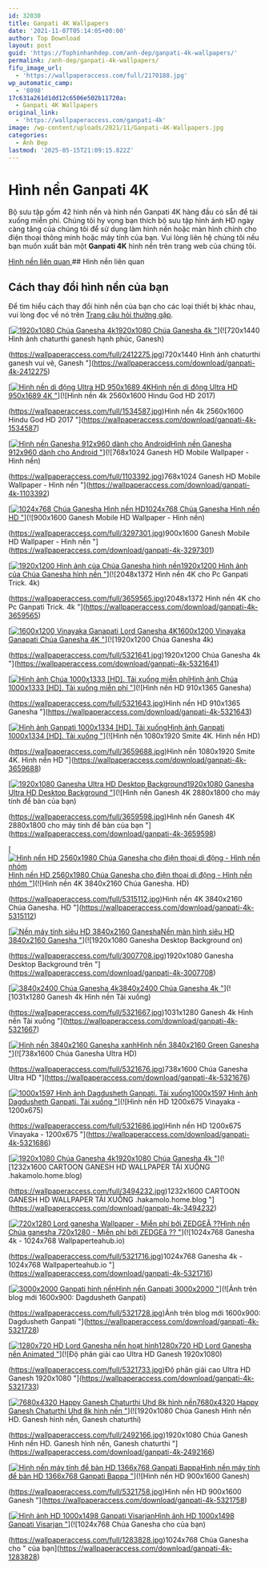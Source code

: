 ```yaml
---
id: 32030
title: Ganpati 4K Wallpapers
date: '2021-11-07T05:14:05+00:00'
author: Top Download
layout: post
guid: 'https://Tophinhanhdep.com/anh-dep/ganpati-4k-wallpapers/'
permalink: /anh-dep/ganpati-4k-wallpapers/
fifu_image_url:
  - 'https://wallpaperaccess.com/full/2170188.jpg'
wp_automatic_camp:
  - '8098'
17c631a261d1dd12c6506e502b11720a:
  - Ganpati 4K Wallpapers
original_link:
  - 'https://wallpaperaccess.com/ganpati-4k'
image: /wp-content/uploads/2021/11/Ganpati-4K-Wallpapers.jpg
categories:
  - Ảnh Đẹp
lastmod: '2025-05-15T21:09:15.822Z'
---
```

# Hình nền Ganpati 4K

Bộ sưu tập gồm 42 hình nền và hình nền Ganpati 4K hàng đầu có sẵn để tải xuống miễn phí. Chúng tôi hy vọng bạn thích bộ sưu tập hình ảnh HD ngày càng tăng của chúng tôi để sử dụng làm hình nền hoặc màn hình chính cho điện thoại thông minh hoặc máy tính của bạn. Vui lòng liên hệ chúng tôi nếu bạn muốn xuất bản một **Ganpati 4K** hình nền trên trang web của chúng tôi.

[Hình nền liên quan ](#related) ## Hình nền liên quan

## Cách thay đổi hình nền của bạn

Để tìm hiểu cách thay đổi hình nền của bạn cho các loại thiết bị khác nhau, vui lòng đọc về nó trên [Trang câu hỏi thường gặp](https://tophinhanhdep.com/faq/).

  
[[![1920x1080 Chúa Ganesha 4k](https://wallpaperaccess.com/full/2170188.jpg)1920x1080 Chúa Ganesha 4k "](https://wallpaperaccess.com/download/ganpati-4k-2170188)](![720x1440 Hình ảnh chaturthi ganesh hạnh phúc, Ganesh)

(https://wallpaperaccess.com/full/2412275.jpg)720x1440 Hình ảnh chaturthi ganesh vui vẻ, Ganesh "](https://wallpaperaccess.com/download/ganpati-4k-2412275)

[[![Hình nền di động Ultra HD 950x1689 4K](https://wallpaperaccess.com/full/3836167.jpg)Hình nền di động Ultra HD 950x1689 4K "](https://wallpaperaccess.com/download/ganpati-4k-3836167)](![Hình nền 4k 2560x1600 Hindu God HD 2017)

(https://wallpaperaccess.com/full/1534587.jpg)Hình nền 4k 2560x1600 Hindu God HD 2017 "](https://wallpaperaccess.com/download/ganpati-4k-1534587)

[[![Hình nền Ganesha 912x960 dành cho Android](https://wallpaperaccess.com/full/3659612.jpg)Hình nền Ganesha 912x960 dành cho Android "](https://wallpaperaccess.com/download/ganpati-4k-3659612)](![768x1024 Ganesh HD Mobile Wallpaper - Hình nền)

(https://wallpaperaccess.com/full/1103392.jpg)768x1024 Ganesh HD Mobile Wallpaper - Hình nền "](https://wallpaperaccess.com/download/ganpati-4k-1103392)

[[![1024x768 Chúa Ganesha Hình nền HD](https://wallpaperaccess.com/full/3659469.jpg)1024x768 Chúa Ganesha Hình nền HD "](https://wallpaperaccess.com/download/ganpati-4k-3659469)](![900x1600 Ganesh Mobile HD Wallpaper - Hình nền)

(https://wallpaperaccess.com/full/3297301.jpg)900x1600 Ganesh Mobile HD Wallpaper - Hình nền "](https://wallpaperaccess.com/download/ganpati-4k-3297301)

[[![1920x1200 Hình ảnh của Chúa Ganesha hình nền](https://wallpaperaccess.com/full/1103371.jpg)1920x1200 Hình ảnh của Chúa Ganesha hình nền "](https://wallpaperaccess.com/download/ganpati-4k-1103371)](![2048x1372 Hình nền 4K cho Pc Ganpati Trick.  4k)

(https://wallpaperaccess.com/full/3659565.jpg)2048x1372 Hình nền 4K cho Pc Ganpati Trick. 4k "](https://wallpaperaccess.com/download/ganpati-4k-3659565)

[[![1600x1200 Vinayaka Ganapati Lord Ganesha 4K](https://wallpaperaccess.com/full/5321632.jpg)1600x1200 Vinayaka Ganapati Chúa Ganesha 4K "](https://wallpaperaccess.com/download/ganpati-4k-5321632)](![1920x1200 Chúa Ganesha 4k)

(https://wallpaperaccess.com/full/5321641.jpg)1920x1200 Chúa Ganesha 4k "](https://wallpaperaccess.com/download/ganpati-4k-5321641)

[[![Hình ảnh Chúa 1000x1333 [HD].  Tải xuống miễn phí](https://wallpaperaccess.com/full/5315076.jpg)Hình ảnh Chúa 1000x1333 \[HD\]. Tải xuống miễn phí "](https://wallpaperaccess.com/download/ganpati-4k-5315076)](![Hình nền HD 910x1365 Ganesha)

(https://wallpaperaccess.com/full/5321643.jpg)Hình nền HD 910x1365 Ganesha "](https://wallpaperaccess.com/download/ganpati-4k-5321643)

[[![Hình ảnh Ganpati 1000x1334 [HD].  Tải xuống](https://wallpaperaccess.com/full/5321652.jpg)Hình ảnh Ganpati 1000x1334 \[HD\]. Tải xuống "](https://wallpaperaccess.com/download/ganpati-4k-5321652)](![Hình nền 1080x1920 Smite 4K.  Hình nền HD)

(https://wallpaperaccess.com/full/3659688.jpg)Hình nền 1080x1920 Smite 4K. Hình nền HD "](https://wallpaperaccess.com/download/ganpati-4k-3659688)

[[![1920x1080 Ganesha Ultra HD Desktop Background](https://wallpaperaccess.com/full/1753469.jpg)1920x1080 Ganesha Ultra HD Desktop Background "](https://wallpaperaccess.com/download/ganpati-4k-1753469)](![Hình nền Ganesh 4K 2880x1800 cho máy tính để bàn của bạn)

(https://wallpaperaccess.com/full/3659598.jpg)Hình nền Ganesh 4K 2880x1800 cho máy tính để bàn của bạn "](https://wallpaperaccess.com/download/ganpati-4k-3659598)

[[![Hình nền HD 2560x1980 Chúa Ganesha cho điện thoại di động - Hình nền nhóm](https://wallpaperaccess.com/full/1103388.jpg)Hình nền HD 2560x1980 Chúa Ganesha cho điện thoại di động - Hình nền nhóm "](https://wallpaperaccess.com/download/ganpati-4k-1103388)](![Hình nền 4K 3840x2160 Chúa Ganesha.  HD)

(https://wallpaperaccess.com/full/5315112.jpg)Hình nền 4K 3840x2160 Chúa Ganesha. HD "](https://wallpaperaccess.com/download/ganpati-4k-5315112)

[[![Nền máy tính siêu HD 3840x2160 Ganesha](https://wallpaperaccess.com/full/422898.jpg)Nền màn hình siêu HD 3840x2160 Ganesha "](https://wallpaperaccess.com/download/ganpati-4k-422898)](![1920x1080 Ganesha Desktop Background on)

(https://wallpaperaccess.com/full/3007708.jpg)1920x1080 Ganesha Desktop Background trên "](https://wallpaperaccess.com/download/ganpati-4k-3007708)

[[![3840x2400 Chúa Ganesha 4k](https://wallpaperaccess.com/full/5321665.jpg)3840x2400 Chúa Ganesha 4k "](https://wallpaperaccess.com/download/ganpati-4k-5321665)](![1031x1280 Ganesh 4k Hình nền Tải xuống)

(https://wallpaperaccess.com/full/5321667.jpg)1031x1280 Ganesh 4k Hình nền Tải xuống "](https://wallpaperaccess.com/download/ganpati-4k-5321667)

[[![Hình nền 3840x2160 Ganesha xanh](https://wallpaperaccess.com/full/5321668.jpg)Hình nền 3840x2160 Green Ganesha "](https://wallpaperaccess.com/download/ganpati-4k-5321668)](![738x1600 Chúa Ganesha Ultra HD)

(https://wallpaperaccess.com/full/5321676.jpg)738x1600 Chúa Ganesha Ultra HD "](https://wallpaperaccess.com/download/ganpati-4k-5321676)

[[![1000x1597 Hình ảnh Dagdusheth Ganpati.  Tải xuống](https://wallpaperaccess.com/full/5321677.jpg)1000x1597 Hình ảnh Dagdusheth Ganpati. Tải xuống "](https://wallpaperaccess.com/download/ganpati-4k-5321677)](![Hình nền HD 1200x675 Vinayaka - 1200x675)

(https://wallpaperaccess.com/full/5321686.jpg)Hình nền HD 1200x675 Vinayaka - 1200x675 "](https://wallpaperaccess.com/download/ganpati-4k-5321686)

[[![1920x1080 Chúa Ganesha 4k](https://wallpaperaccess.com/full/5321706.jpg)1920x1080 Chúa Ganesha 4k "](https://wallpaperaccess.com/download/ganpati-4k-5321706)](![1232x1600 CARTOON GANESH HD WALLPAPER TẢI XUỐNG .hakamolo.home.blog)

(https://wallpaperaccess.com/full/3494232.jpg)1232x1600 CARTOON GANESH HD WALLPAPER TẢI XUỐNG .hakamolo.home.blog "](https://wallpaperaccess.com/download/ganpati-4k-3494232)

[[![720x1280 Lord ganesha Wallpaper - Miễn phí bởi ZEDGEÃ ??](https://wallpaperaccess.com/full/5321715.jpg)Hình nền Chúa ganesha 720x1280 - Miễn phí bởi ZEDGEâ ?? "](https://wallpaperaccess.com/download/ganpati-4k-5321715)](![1024x768 Ganesha 4k - 1024x768 Wallpaperteahub.io)

(https://wallpaperaccess.com/full/5321716.jpg)1024x768 Ganesha 4k - 1024x768 Wallpaperteahub.io "](https://wallpaperaccess.com/download/ganpati-4k-5321716)

[[![3000x2000 Ganpati hình nền](https://wallpaperaccess.com/full/5321720.jpg)Hình nền Ganpati 3000x2000 "](https://wallpaperaccess.com/download/ganpati-4k-5321720)](![Ảnh trên blog mới 1600x900: Dagdusheth Ganpati)

(https://wallpaperaccess.com/full/5321728.jpg)Ảnh trên blog mới 1600x900: Dagdusheth Ganpati "](https://wallpaperaccess.com/download/ganpati-4k-5321728)

[[![1280x720 HD Lord Ganesha nền hoạt hình](https://wallpaperaccess.com/full/5321731.jpg)1280x720 HD Lord Ganesha nền Animated "](https://wallpaperaccess.com/download/ganpati-4k-5321731)](![Độ phân giải cao Ultra HD Ganesh 1920x1080)

(https://wallpaperaccess.com/full/5321733.jpg)Độ phân giải cao Ultra HD Ganesh 1920x1080 "](https://wallpaperaccess.com/download/ganpati-4k-5321733)

[[![7680x4320 Happy Ganesh Chaturthi Uhd 8k hình nền](https://wallpaperaccess.com/full/5321739.jpg)7680x4320 Happy Ganesh Chaturthi Uhd 8k hình nền "](https://wallpaperaccess.com/download/ganpati-4k-5321739)](![1920x1080 Chúa Ganesh Hình nền HD.  Ganesh hình nền, Ganesh chaturthi)

(https://wallpaperaccess.com/full/2492166.jpg)1920x1080 Chúa Ganesh Hình nền HD. Ganesh hình nền, Ganesh chaturthi "](https://wallpaperaccess.com/download/ganpati-4k-2492166)

[[![Hình nền máy tính để bàn HD 1366x768 Ganpati Bappa](https://wallpaperaccess.com/full/2715266.png)Hình nền máy tính để bàn HD 1366x768 Ganpati Bappa "](https://wallpaperaccess.com/download/ganpati-4k-2715266)](![Hình nền HD 900x1600 Ganesh)

(https://wallpaperaccess.com/full/5321758.jpg)Hình nền HD 900x1600 Ganesh "](https://wallpaperaccess.com/download/ganpati-4k-5321758)

[[![Hình ảnh HD 1000x1498 Ganpati Visarjan](https://wallpaperaccess.com/full/5321770.jpg)Hình ảnh HD 1000x1498 Ganpati Visarjan "](https://wallpaperaccess.com/download/ganpati-4k-5321770)](![1024x768 Chúa Ganesha cho của bạn)

(https://wallpaperaccess.com/full/1283828.jpg)1024x768 Chúa Ganesha cho " của bạn](https://wallpaperaccess.com/download/ganpati-4k-1283828)
